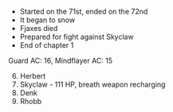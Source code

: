 * Started on the 71st, ended on the 72nd
* It began to snow
* Fjaxes died
* Prepared for fight against Skyclaw
* End of chapter 1

Guard AC: 16, Mindflayer AC: 15

6. Herbert
8. Skyclaw - 111 HP, breath weapon recharging
10. Denk
11. Rhobb